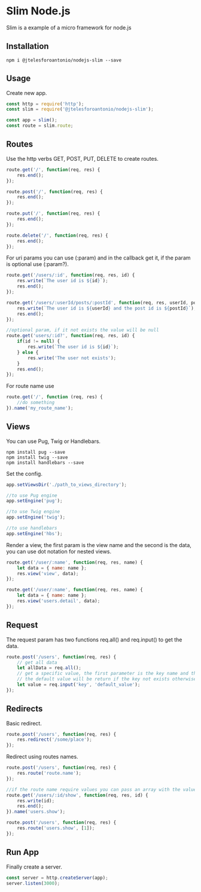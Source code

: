 # Slim Node.js

Slim is a example of a micro framework for node.js 

## Installation
```shell
npm i @jtelesforoantonio/nodejs-slim --save
```

## Usage

Create new app.
```javascript
const http = require('http');
const slim = require('@jtelesforoantonio/nodejs-slim');

const app = slim();
const route = slim.route;
```

## Routes

Use the http verbs GET, POST, PUT, DELETE to create routes.
```javascript
route.get('/', function(req, res) {
    res.end();
});

route.post('/', function(req, res) {
    res.end();
});

route.put('/', function(req, res) {
    res.end();
});

route.delete('/', function(req, res) {
    res.end();
});
```

For uri params you can use (:param) and in the callback get it, if the param is optional use (:param?).
```javascript
route.get('/users/:id', function(req, res, id) {
    res.write(`The user id is ${id}`);
    res.end();
});

route.get('/users/:userId/posts/:postId', function(req, res, userId, postId) {
    res.write(`The user id is ${userId} and the post id is ${postId}`);
    res.end();  
});

//optional param, if it not exists the value will be null
route.get('users/:id?', function(req, res, id) {
    if(id != null) {
        res.write(`The user id is ${id}`);
    } else {
        res.write('The user not exists');
    }
    res.end();
});
```

For route name use
```javascript
route.get('/', function (req, res) {
    //do something
}).name('my_route_name');
```

## Views

You can use Pug, Twig or Handlebars.
```shell
npm install pug --save
npm install twig --save
npm install handlebars --save
```

Set the config.
```javascript
app.setViewsDir('./path_to_views_directory');

//to use Pug engine
app.setEngine('pug');

//to use Twig engine
app.setEngine('twig');

//to use handlebars
app.setEngine('hbs');

```

Render a view, the first param is the view name and the second is the data,
you can use dot notation for nested views.
```javascript
route.get('/user/:name', function(req, res, name) {
    let data = { name: name };
    res.view('view', data);
});

route.get('/user/:name', function(req, res, name) {
    let data = { name: name };
    res.view('users.detail', data);
});
```

## Request

The request param has two functions req.all() and req.input() to get the data.
```javascript
route.post('/users', function(req, res) {
    // get all data
    let allData = req.all();
    // get a specific value, the first parameter is the key name and the second(optional) is the default value,
    // the default value will be return if the key not exists otherwise null
    let value = req.input('key', 'default_value');  
});
```

## Redirects

Basic redirect.
```javascript
route.post('/users', function(req, res) {
    res.redirect('/some/place');
});
```

Redirect using routes names.
```javascript
route.post('/users', function(req, res) {
    res.route('route.name');
});

//if the route name require values you can pass an array with the values as second parameter.
route.get('/users/:id/show', function(req, res, id) {
    res.write(id);
    res.end();
}).name('users.show');

route.post('/users', function(req, res) {
    res.route('users.show', [1]);
});
```

## Run App

Finally create a server.
```javascript
const server = http.createServer(app);
server.listen(3000);
```
